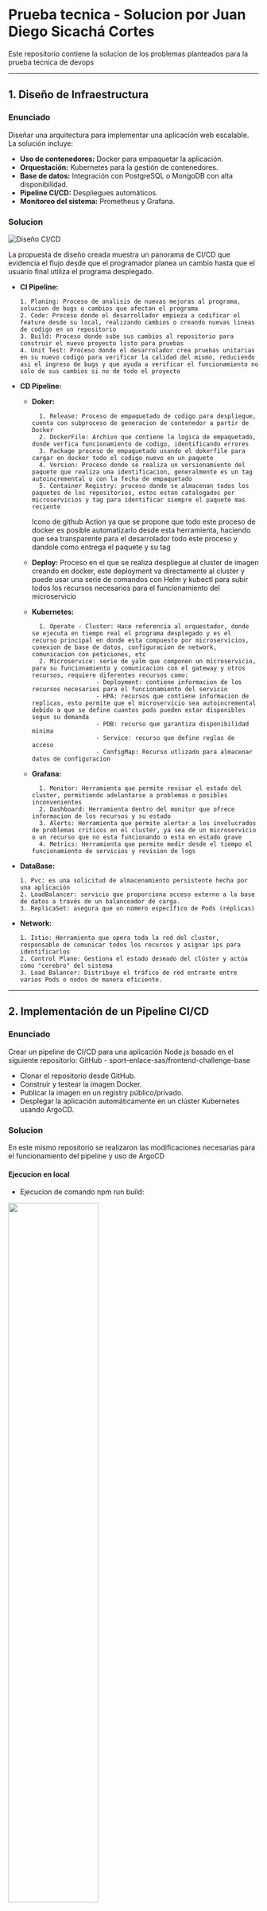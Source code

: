 # Prueba tecnica  - Solucion por Juan Diego Sicachá Cortes

Este repositorio contiene la solucion de los problemas planteados para la prueba tecnica de devops

---

## 1. Diseño de Infraestructura
### Enunciado
Diseñar una arquitectura para implementar una aplicación web escalable. La solución incluye:

- **Uso de contenedores:** Docker para empaquetar la aplicación.
- **Orquestación:** Kubernetes para la gestión de contenedores.
- **Base de datos:** Integración con PostgreSQL o MongoDB con alta disponibilidad.
- **Pipeline CI/CD:** Despliegues automáticos.
- **Monitoreo del sistema:** Prometheus y Grafana.

### Solucion
![Diseño CI/CD](https://github.com/user-attachments/assets/b144e8b5-e63f-4abd-9e97-09a7aa5f9085)

La propuesta de diseño creada muestra un panorama de CI/CD que evidencia el flujo desde que el programador planea un cambio hasta que el usuario final utiliza el programa desplegado.
- **CI Pipeline:**

      1. Planing: Proceso de analisis de nuevas mejoras al programa, solucion de bugs o cambios que afectan el programa 
      2. Code: Proceso donde el desarrollador empieza a codificar el feature desde su local, realizando cambios o creando nuevas lineas de codigo en un repositorio
      3. Build: Proceso donde sube sus cambios al repositorio para construir el nuevo proyecto listo para pruebas
      4. Unit Test: Proceso donde el desarrolador crea pruebas unitarias en su nuevo codigo para verificar la calidad del mismo, reduciendo asi el ingreso de bugs y que ayuda a verificar el funcionamiento no solo de sus cambios si no de todo el proyecto
  
- **CD Pipeline:**
    - **Doker:**

            1. Release: Proceso de empaquetado de codigo para despliegue, cuenta con subproceso de generacion de contenedor a partir de Docker
            2. DockerFile: Archivo que contiene la logica de empaquetado, donde verfica funcionamiento de codigo, identificando errores
            3. Package proceso de empaquetado usando el dokerfile para cargar en docker todo el codigo nuevo en un paquete
            4. Version: Proceso donde se realiza un versionamiento del paquete que realiza una identificacion, generalmente es un tag autoincremental o con la fecha de empaquetado
            5. Container Registry: proceso donde se almacenan todos los paquetes de los repositorios, estos estan catalogados por microservicios y tag para identificar siempre el paquete mas reciente
        Icono de github Action ya que se propone que todo este proceso de docker es posible automatizarlo desde esta herramienta, haciendo que sea transparente para el desarrolador todo este proceso y dandole como entrega el paquete y su tag
    - **Deploy:** Proceso en el que se realiza despliegue al cluster de imagen creando en docker, este deployment va directamente al cluster y puede usar una serie de comandos con Helm y kubectl para subir todos los recursos necesarios para el funcionamiento del microservicio
    - **Kubernetes:**

            1. Operate - Cluster: Hace referencia al orquestador, donde se ejecuta en tiempo real el programa desplegado y es el recurso principal en donde esta compuesto por microservicios, conexion de base de datos, configuracion de network, comunicacion con peticiones, etc 
            2. Microservice: serie de yalm que componen un microservicio, para su funcionamiento y comunicacion con el gateway y otros recursos, requiere diferentes recursos como: 
                            - Deployment: contiene informacion de los recursos necesarios para el funcionamiento del servicio
                            - HPA: recursos que contiene informacion de replicas, esto permite que el microservicio sea autoincremental debido a que se define cuantos pods pueden estar disponibles segun su demanda
                            - PDB: recurso que garantiza disponibilidad minima
                            - Service: recurso que define reglas de acceso
                            - ConfigMap: Recurso utlizado para almacenar datos de configuracion
    - **Grafana:**  

            1. Monitor: Herramienta que permite revisar el estado del cluster, permitiendo adelantarse a problemas o posibles inconvenientes
            2. Dashboard: Herramienta dentro del monitor que ofrece informacion de los recursos y su estado
            3. Alerts: Herramienta que permite alertar a los involucrados de problemas criticos en el cluster, ya sea de un microservicio o un recurso que no esta funcionando o esta en estado grave
            4. Metrics: Herramienta que permite medir desde el tiempo el funcionamiento de servicios y revision de logs
- **DataBase:**

      1. Pvc: es una solicitud de almacenamiento persistente hecha por una aplicación
      2. LoadBalancer: servicio que proporciona acceso externo a la base de datos a través de un balanceador de carga.
      3. ReplicaSet: asegura que un número específico de Pods (réplicas)

- **Network:**

      1. Istio: Herramienta que opera toda la red del cluster, responsable de comunicar todos los recursos y asignar ips para identificarlos
      2. Control Plane: Gestiona el estado deseado del clúster y actúa como "cerebro" del sistema
      3. Load Balancer: Distribuye el tráfico de red entrante entre varios Pods o nodos de manera eficiente.


---

## 2. Implementación de un Pipeline CI/CD
### Enunciado
Crear un pipeline de CI/CD para una aplicación Node.js basado en el siguiente repositorio: GitHub - sport-enlace-sas/frontend-challenge-base

- Clonar el repositorio desde GitHub.
- Construir y testear la imagen Docker.
- Publicar la imagen en un registry público/privado.
- Desplegar la aplicación automáticamente en un clúster Kubernetes usando
ArgoCD.

### Solucion
En este mismo repositorio se realizaron las modificaciones necesarias para el funcionamiento del pipeline y uso de ArgoCD
#### Ejecucion en local

- Ejecucion de comando npm run build:

<img src="https://github.com/user-attachments/assets/4e76eba4-26bf-412b-996c-763d8dfb352f" width="60%"/>

- Archivo DockerFile creado y ejecucion:
  
<img src="https://github.com/user-attachments/assets/d23ceb50-b64e-4c59-b0a5-8c2b2a1a38c0" width="60%"/>

- Pagina de inicio:
  
<img src="https://github.com/user-attachments/assets/db78414c-d815-4419-a823-4bb62a1d6fce" width="60%"/>

- Proyecto montado en cluster local con pods corriendo:
  
<img src="https://github.com/user-attachments/assets/62c04057-9a8a-4f22-9566-aa8de58210c4" width="60%"/>

- Consumo y logs exitosos:
  
<img src="https://github.com/user-attachments/assets/2000bf12-ff91-402f-82b6-52b3c9fb4f2f" width="60%"/>

-Sincronizacion con ArgosCD:
  
<img src="https://github.com/user-attachments/assets/fdd577d1-2222-4790-9000-48ae1f5779ae" width="60%"/>

#### Archivo de configuración para el pipeline
El siguiente link los llevara a ver el yaml creado para el CI/CD y sincronizacion con ArgoCD: https://github.com/JuanDiegoSic/frontend-challenge-base/blob/main/.github/workflows/pipeline.yaml

##### Explicación
- **Job build-CICD:** Este Job contiene los steps para montar la imagen a docker hub, cuenta con dos secretos que son el usuario y contraseña de dockerhub para montar el paquete en la cuente correspondiente
        - Inicia con clonar el repositorio, ejecutar comandos de docker para construir, loguearse y hacer push al codigo
  
- **deploy-Argo:** Este Job contiene los steps para crear un cluster, instalar ArgosCD y sincronizar el servicio
        - Inicia con clonar el repositorio, instalar minikube para creear un cluster local en la maquina virtual, se instala ArgosCD, una vez creado el cluster , se implementan recursos (Archivos de configuración para ArgoCD) en cluster, se realiza portforward para ingresar a la interfaz de argoCD, se accede a credenciales genericas, se ejecuta comando de sincronizacion

#### Archivos de configuración para ArgoCD.
En la carpeta "k8s" se crearon 4 archivos para el funcionamiento del servicio en el cluster y sincronizacion de ArgosCD
- argo-app.yaml: Manifiesto de configuración utilizado por ArgoCD para definir y gestionar aplicaciones dentro de un clúster de Kubernetes. https://github.com/JuanDiegoSic/frontend-challenge-base/blob/main/k8s/argo-app.yaml
- deployment.yaml: Permiten gestionar el ciclo de vida de las aplicaciones, incluyendo la creación, actualización y escalado de réplicas de Pods. https://github.com/JuanDiegoSic/frontend-challenge-base/blob/main/k8s/deployment.yaml
- rolebinding.yaml: Se utiliza para crear un RoleBinding en Kubernetes, que asigna un Role o ClusterRole a un User. https://github.com/JuanDiegoSic/frontend-challenge-base/blob/main/k8s/rolebinding.yaml
- service.yaml: recurso que expone una aplicación en ejecución en un conjunto de Pods como un servicio de red estable https://github.com/JuanDiegoSic/frontend-challenge-base/blob/main/k8s/service.yaml

---

## 3. Solución de Problemas
### Enunciado
Basado en el siguiente docker compose docker-compose.yaml , corregir el archivo que está mal construído y optimizado

### Solucion
EN el siguiente link van a ver el yaml optimizado y arreglado , cuanta con comentarios acerca de cada uno de los cambios: https://github.com/JuanDiegoSic/frontend-challenge-base/blob/main/docker-compose.yaml

- **app:**
  
          app:
            image: nginx:latest
            ports:
              - "8080:80"
            environment:
              NODE_ENV: "production"
            depends_on:
              database:
                condition: service_healthy #Practica para garantizar que esta dependencia se cumpla correctamente cuando el contenedor database aparte de iniciar, pase una comprobacion de estado
              - app_network
            restart: unless-stopped  #Implementacion de reinicio para el contenedor, buena practica por si falla, le permite reiniciars

  Se realizo un ajuste a depends_on para mejorar su funcionamiento, se agrego una funcionalidad nueva en caso de errores

  
- **database:**
  
          database:
            image: postgres:alpine #Opcion de cambio dependiendo de logica de negocio, dado que es una imagen de un servicio externo , para evitar temas de versiones deprecadas en un futuro, se puede usar tag de ultima version "postgres:latest"
            volumes:
              - pg_data:/var/lib/postgresql/data
            environment:
              POSTGRES_USER: ${{ secrets.POSTGRES_USER }}    #CORRECCION: no se dejan datos sensibles a simple vista, se puede aprovechar los secretos de github para guardar esta informacion, y llamarla en codigo
              POSTGRES_PASSWORD: ${{ secrets.POSTGRES_PASSWORD }}
              POSTGRES_DB: ${{ secrets.POSTGRES_DB }}
            ports:
              - "5432:5432"
            networks:
              - app_network
            restart: unless-stopped  #Implementacion de reinicio para el contenedor, buena practica por si falla, le permite reiniciarse

  Se identifico mejor en la imagen obtenida, se soluciono problema grave con datos sensibles quemados, se agrego una funcionalidad nueva en caso de errores

  - **redis:**
  
          redis:
            image: redis #Verificar version de la imagen que se esta usando y quemarla, para evitar posibles cambios de actualizaciones que afecten el servicio
            container_name: redis #Dado que se trata de un servicio de almacenamiento, es buena opcion estipular un contenedor en caso de reinicio volver a obtener los datos registrados previamente
            command: redis-server --requirepass "${{ secrets.REQUIRE_PASS }}" #Este es un dato sensible que debe guardarse en un secreto, se puede usar secretos de github y llamarlo
            ports:
              - "6379:6379"
            restart: unless-stopped #Implementacion de reinicio para el contenedor, buena practica por si falla, le permite reiniciarse

  Se identifica problema con imagen de redis al no tener version, funcionalidad implementada de container fijo, solucion de error grave de dato sensible quemado,  se agrego una funcionalidad nueva en caso de errores

  - **redis:**
 
            volumes:
            pg_data:
              driver_opts: #Para controlar el espacio de este volumen se puede especificar el tamaño
                size: "20GB"

  Se optimiza el tamaño del volumen a trabajar

  - **networks:**
 
          networks:
            app_network:
              driver: bridge
              ipam: #COntrol de ip, se puede agregar esta opcion para controlar las ips de los recursos que van a utilizar esta network , esto permite generar medidas de seguridad para acceso a ips permitidas
                config:
                  - subnet: 192.168.1.0/12
              driver_opts:
                com.docker.network.bridge.enable_ip_masquerade: "true" #Opcion para habilitar el enmascaramiento de IP

  Se optimiza el rango de ips a utilizar en la reds, se implementa habilitacion de enmascaramiento

